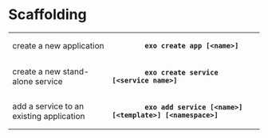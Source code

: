 # Scaffolding

<table>
  <tr>
    <td>create a new application</td>
    <td>
      <b><code>
        exo create app [&lt;name&gt;]
      </code></b>
    </td>
  </tr>
  <tr>
    <td>create a new stand-alone service</td>
    <td>
      <b><code>
        exo create service [&lt;service name&gt;]
      </code></b>
    </td>
  </tr>
  <tr>
    <td>add a service to an existing application</td>
    <td>
      <b><code>
        exo add service [&lt;name&gt;] [&lt;template&gt;] [&lt;namespace&gt;]
      </code></b>
    </td>
  </tr>
</table>
